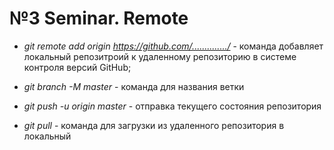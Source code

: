 # №3 Seminar. Remote

* *git remote add origin https://github.com/............../* - команда добавляет локальный репозитроий к удаленному репозиторию в системе контроля версий GitHub;

* *git branch -M master* - команда для названия ветки

* *git push -u origin master* - отправка текущего состояния репозитория

*  *git pull* - команда для загрузки из удаленного репозитория в локальный
